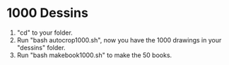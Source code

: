 # 1000 Dessins

1. "cd" to your folder.
2. Run "bash autocrop1000.sh", now you have the 1000 drawings in your "dessins" folder.
3. Run "bash makebook1000.sh" to make the 50 books.
